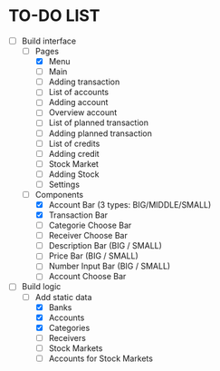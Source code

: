 # TO-DO LIST
- [ ] Build interface
    - [ ] Pages
        - [x] Menu
        - [ ] Main 
        - [ ] Adding transaction 
        - [ ] List of accounts 
        - [ ] Adding account 
        - [ ] Overview account 
        - [ ] List of planned transaction 
        - [ ] Adding planned transaction
        - [ ] List of credits
        - [ ] Adding credit
        - [ ] Stock Market 
        - [ ] Adding Stock
        - [ ] Settings
    - [ ] Components
        - [x] Account Bar (3 types: BIG/MIDDLE/SMALL)
        - [x] Transaction Bar
        - [ ] Categorie Choose Bar
        - [ ] Receiver Choose Bar
        - [ ] Description Bar (BIG / SMALL)
        - [ ] Price Bar (BIG / SMALL)
        - [ ] Number Input Bar (BIG / SMALL)
        - [ ] Account Choose Bar
- [ ] Build logic
    - [ ] Add static data
        - [x] Banks
        - [x] Accounts
        - [x] Categories
        - [ ] Receivers
        - [ ] Stock Markets
        - [ ] Accounts for Stock Markets